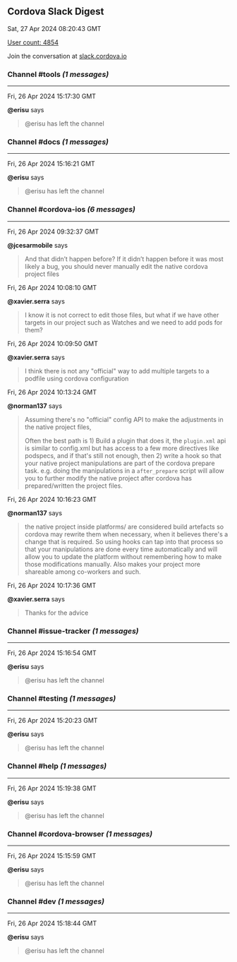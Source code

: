 ## Cordova Slack Digest
Sat, 27 Apr 2024 08:20:43 GMT

[User count: 4854](https://cordova.slack.com/)


Join the conversation at [slack.cordova.io](http://slack.cordova.io/)

### __Channel #tools__ _(1 messages)_
---

Fri, 26 Apr 2024 15:17:30 GMT

__@erisu__ says 
> @erisu has left the channel
> 

### __Channel #docs__ _(1 messages)_
---

Fri, 26 Apr 2024 15:16:21 GMT

__@erisu__ says 
> @erisu has left the channel
> 

### __Channel #cordova-ios__ _(6 messages)_
---

Fri, 26 Apr 2024 09:32:37 GMT

__@jcesarmobile__ says 
> And that didn’t happen before? If it didn’t happen before it was most likely a bug, you should never manually edit the native cordova project files
> 

Fri, 26 Apr 2024 10:08:10 GMT

__@xavier.serra__ says 
> I know it is not correct to edit those files, but what if we have other targets in our project such as Watches and we need to add pods for them?
> 

Fri, 26 Apr 2024 10:09:50 GMT

__@xavier.serra__ says 
> I think there is not any "official" way to add multiple targets to a podfile using cordova configuration
> 

Fri, 26 Apr 2024 10:13:24 GMT

__@norman137__ says 
> Assuming there's no "official" config API to make the adjustments in the native project files,
> 
> Often the best path is 1) Build a plugin that does it, the `plugin.xml` api is similar to config.xml but has access to a few more directives like podspecs, and if that's still not enough, then 2) write a hook so that your native project manipulations are part of the cordova prepare task. e.g. doing the manipulations in a `after_prepare` script will allow you to further modify the native project after cordova has prepared/written the project files.
> 

Fri, 26 Apr 2024 10:16:23 GMT

__@norman137__ says 
> the native project inside platforms/ are considered build artefacts so cordova may rewrite them when necessary, when it believes there's a change that is required. So using hooks can tap into that process so that your manipulations are done every time automatically and will allow you to update the platform without remembering how to make those modifications manually. Also makes your project more shareable among co-workers and such.
> 

Fri, 26 Apr 2024 10:17:36 GMT

__@xavier.serra__ says 
> Thanks for the advice
> 

### __Channel #issue-tracker__ _(1 messages)_
---

Fri, 26 Apr 2024 15:16:54 GMT

__@erisu__ says 
> @erisu has left the channel
> 

### __Channel #testing__ _(1 messages)_
---

Fri, 26 Apr 2024 15:20:23 GMT

__@erisu__ says 
> @erisu has left the channel
> 

### __Channel #help__ _(1 messages)_
---

Fri, 26 Apr 2024 15:19:38 GMT

__@erisu__ says 
> @erisu has left the channel
> 

### __Channel #cordova-browser__ _(1 messages)_
---

Fri, 26 Apr 2024 15:15:59 GMT

__@erisu__ says 
> @erisu has left the channel
> 

### __Channel #dev__ _(1 messages)_
---

Fri, 26 Apr 2024 15:18:44 GMT

__@erisu__ says 
> @erisu has left the channel
> 
